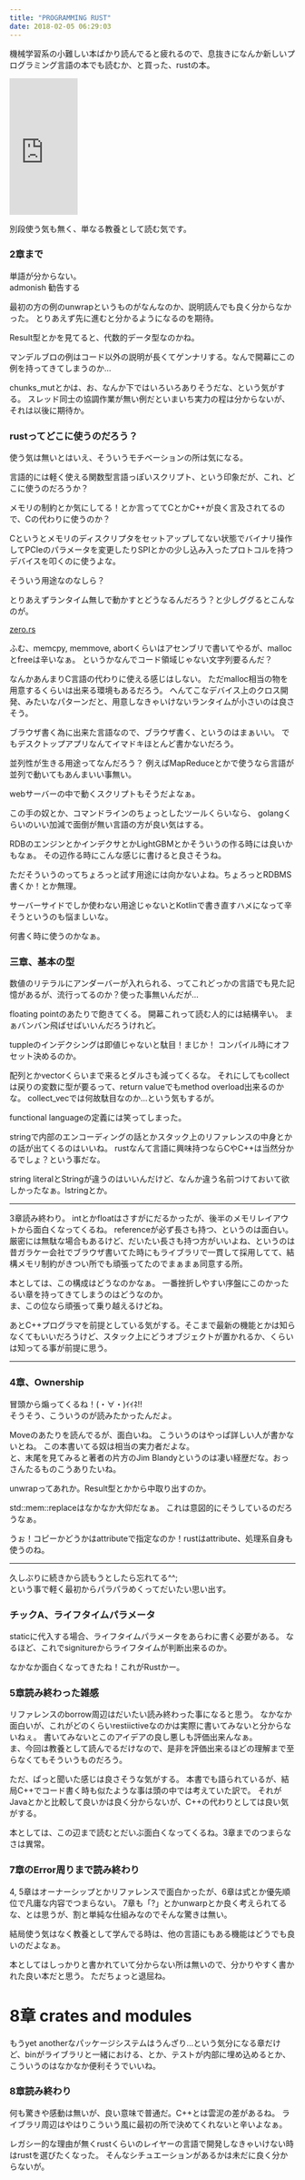 ```yaml
---
title: "PROGRAMMING RUST"
date: 2018-02-05 06:29:03
---
```


機械学習系の小難しい本ばかり読んでると疲れるので、息抜きになんか新しいプログラミング言語の本でも読むか、と買った、rustの本。

<iframe style="width:120px;height:240px;" marginwidth="0" marginheight="0" scrolling="no" frameborder="0" src="https://rcm-fe.amazon-adsystem.com/e/cm?ref=qf_sp_asin_til&t=karino203-22&m=amazon&o=9&p=8&l=as1&IS1=1&detail=1&asins=B077NSY211&bc1=ffffff&lt1=_top&fc1=333333&lc1=0066c0&bg1=ffffff&f=ifr"> </iframe>

別段使う気も無く、単なる教養として読む気です。

### 2章まで

単語が分からない。  
admonish 勧告する

最初の方の例のunwrapというものがなんなのか、説明読んでも良く分からなかった。
とりあえず先に進むと分かるようになるのを期待。

Result型とかを見てると、代数的データ型なのかね。

マンデルブロの例はコード以外の説明が長くてゲンナリする。なんで開幕にこの例を持ってきてしまうのか…

chunks_mutとかは、お、なんか下ではいろいろありそうだな、という気がする。
スレッド同士の協調作業が無い例だといまいち実力の程は分からないが、それは以後に期待か。

### rustってどこに使うのだろう？

使う気は無いとはいえ、そういうモチベーションの所は気になる。

言語的には軽く使える関数型言語っぽいスクリプト、という印象だが、これ、どこに使うのだろうか？

メモリの制約とか気にしてる！とか言っててCとかC++が良く言及されてるので、Cの代わりに使うのか？

Cというとメモリのディスクリプタをセットアップしてない状態でバイナリ操作してPCIeのパラメータを変更したりSPIとかの少し込み入ったプロトコルを持つデバイスを叩くのに使うよな。

そういう用途なのなしら？

とりあえずランタイム無しで動かすとどうなるんだろう？と少しググるとこんなのが。

[zero.rs](https://github.com/pcwalton/zero.rs/blob/master/zero.rs)

ふむ、memcpy, memmove, abortくらいはアセンブリで書いてやるが、mallocとfreeは辛いなぁ。
というかなんでコード領域じゃない文字列要るんだ？

なんかあんまりC言語の代わりに使える感じはしない。
ただmalloc相当の物を用意するくらいは出来る環境もあるだろう。
へんてこなデバイス上のクロス開発、みたいなパターンだと、用意しなきゃいけないランタイムが小さいのは良さそう。

ブラウザ書く為に出来た言語なので、ブラウザ書く、というのはまぁいい。
でもデスクトップアプリなんてイマドキほとんど書かないだろう。

並列性が生きる用途ってなんだろう？
例えばMapReduceとかで使うなら言語が並列で動いてもあんまいい事無い。

webサーバーの中で動くスクリプトもそうだよなぁ。

この手の奴とか、コマンドラインのちょっとしたツールくらいなら、
golangくらいのいい加減で面倒が無い言語の方が良い気はする。

RDBのエンジンとかインデクサとかLightGBMとかそういうの作る時には良いかもなぁ。
その辺作る時にこんな感じに書けると良さそうね。

ただそういうのってちょろっと試す用途には向かないよね。ちょろっとRDBMS書くか！とか無理。

サーバーサイドでしか使わない用途じゃないとKotlinで書き直すハメになって辛そうというのも悩ましいな。

何書く時に使うのかなぁ。

### 三章、基本の型

数値のリテラルにアンダーバーが入れられる、ってこれどっかの言語でも見た記憶があるが、流行ってるのか？使った事無いんだが…

floating pointのあたりで飽きてくる。
開幕これって読む人的には結構辛い。
まぁバンバン飛ばせばいいんだろうけれど。

tuppleのインデクシングは即値じゃないと駄目！まじか！
コンパイル時にオフセット決めるのか。

配列とかvectorくらいまで来るとダルさも減ってくるな。
それにしてもcollectは戻りの変数に型が要るって、return valueでもmethod overload出来るのかな。
collect_vecでは何故駄目なのか…という気もするが。

functional languageの定義には笑ってしまった。

stringで内部のエンコーディングの話とかスタック上のリファレンスの中身とかの話が出てくるのはいいね。
rustなんて言語に興味持つならCやC++は当然分かるでしょ？という事だな。

string literalとStringが違うのはいいんだけど、なんか違う名前つけておいて欲しかったなぁ。lstringとか。

----

3章読み終わり。
intとかfloatはさすがにだるかったが、後半のメモリレイアウトから面白くなってくるね。
referenceが必ず長さも持つ、というのは面白い。
厳密には無駄な場合もあるけど、だいたい長さも持つ方がいいよね、というのは昔ガラケー会社でブラウザ書いてた時にもライブラリで一貫して採用してて、結構メモリ制約がきつい所でも頑張ってたのでまぁまぁ同意する所。

本としては、この構成はどうなのかなぁ。
一番挫折しやすい序盤にこのかったるい章を持ってきてしまうのはどうなのか。  
ま、この位なら頑張って乗り越えるけどね。

あとC++プログラマを前提としている気がする。そこまで最新の機能とかは知らなくてもいいだろうけど、スタック上にどうオブジェクトが置かれるか、くらいは知ってる事が前提に思う。

----

### 4章、Ownership

冒頭から煽ってくるね！(・∀・)ｲｲﾈ!!  
そうそう、こういうのが読みたかったんだよ。

Moveのあたりを読んでるが、面白いね。
こういうのはやっぱ詳しい人が書かないとね。
この本書いてる奴は相当の実力者だよな。  
と、末尾を見てみると著者の片方のJim Blandyというのは凄い経歴だな。おっさんたるものこうありたいね。

unwrapってあれか。Result型とかから中取り出すのか。

std::mem::replaceはなかなか大仰だなぁ。
これは意図的にそうしているのだろうなぁ。

うぉ！コピーかどうかはattributeで指定なのか！rustはattribute、処理系自身も使うのね。

----

久しぶりに続きから読もうとしたら忘れてる^^;  
という事で軽く最初からパラパラめくってだいたい思い出す。

### チックA、ライフタイムパラメータ

staticに代入する場合、ライフタイムパラメータをあらわに書く必要がある。
なるほど、これでsignitureからライフタイムが判断出来るのか。

なかなか面白くなってきたね！これがRustかー。

### 5章読み終わった雑感

リファレンスのborrow周辺はだいたい読み終わった事になると思う。
なかなか面白いが、これがどのくらいrestiictiveなのかは実際に書いてみないと分からないねぇ。
書いてみないとこのアイデアの良し悪しも評価出来んなぁ。  
ま、今回は教養として読んでるだけなので、是非を評価出来るほどの理解まで至らなくてもそういうものだろう。

ただ、ぱっと聞いた感じは良さそうな気がする。
本書でも語られているが、結局C++でコード書く時も似たような事は頭の中では考えていた訳で。
それがJavaとかと比較して良いかは良く分からないが、C++の代わりとしては良い気がする。

本としては、この辺まで読むとだいぶ面白くなってくるね。3章までのつまらなさは異常。

### 7章のError周りまで読み終わり

4, 5章はオーナーシップとかリファレンスで面白かったが、6章は式とか優先順位で凡庸な内容でつまらない。
7章も「?」とかunwarpとか良く考えられてるな、とは思うが、割と単純な仕組みなのでそんな驚きは無い。

結局使う気はなく教養として学んでる時は、他の言語にもある機能はどうでも良いのだよなぁ。

本としてはしっかりと書かれていて分からない所は無いので、分かりやすく書かれた良い本だと思う。
ただちょっと退屈ね。

# 8章 crates and modules

もうyet anotherなパッケージシステムはうんざり…という気分になる章だけど、binがライブラリと一緒における、とか、テストが内部に埋め込めるとか、
こういうのはなかなか便利そうでいいね。

### 8章読み終わり

何も驚きや感動は無いが、良い意味で普通だ。C++とは雲泥の差があるね。
ライブラリ周辺はやはりこういう風に最初の所で決めてくれないと辛いよなぁ。

レガシー的な理由が無くrustくらいのレイヤーの言語で開発しなきゃいけない時はrustを選びたくなった。
そんなシチュエーションがあるかは未だに良く分からないが。
